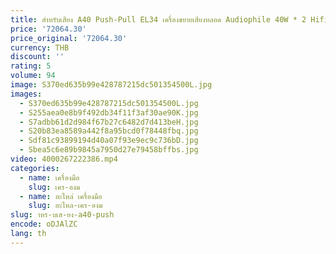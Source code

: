 ```yaml
---
title: สําหรับเสียง A40 Push-Pull EL34 เครื่องขยายเสียงหลอด Audiophile 40W * 2 Hifi อลูมิเนียมแชสซี Power Amp โฮมเธียเตอร์สเตอริโอเครื่องขยายเสียง
price: '72064.30'
price_original: '72064.30'
currency: THB
discount: ''
rating: 5
volume: 94
image: S370ed635b99e428787215dc501354500L.jpg
images:
  - S370ed635b99e428787215dc501354500L.jpg
  - S255aea0e8b9f492db34f11f3af30ae90K.jpg
  - S7adbb61d2d984f67b27c6482d7d413beH.jpg
  - S20b83ea8589a442f8a95bcd0f78448fbq.jpg
  - Sdf81c93899194d40a07f93e9ec9c736bD.jpg
  - Sbea5c6e89b9845a7950d27e79458bffbs.jpg
video: 4000267222386.mp4
categories:
  - name: เครื่องมือ
    slug: เคร-องม
  - name: อะไหล่ เครื่องมือ
    slug: อะไหล-เคร-องม
slug: าหร-บเส-ยง-a40-push
encode: oDJAlZC
lang: th
---
```

  